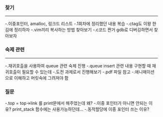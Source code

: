 ### 찾기 ###
---
-.이중포인터, amalloc, 링크드 리스트
-.1회차에 정리했던 내용 복습
-.ctag도 이왕 한김에 정리하자
-.vim끼리 복사하는 방법 찾아보기
-.c코드 짠거 gdb로 디버깅하면서 찾아보자

### 숙제 관련 ###
---
-.재귀호출을 사용하여 queue 관련 숙제 진행
-.queue insert 관련 내용 구현할 때 재귀호출이 필요할 수 있는데
-.도전 과제로서 진행해보기
-.pdf 파일 참고
-.애니매이션으로 이해하고 머릿속에 그려져야 함

### 질문 ###
-.top = top->link 를 print문에서 해주었는데 왜? 
-.이중 포인터가 아니면 안되는 이유? print_stack 함수에는 사용가능하던데...
-.동적할당에 이중 포인터 쓰는 이유?
